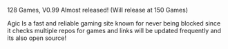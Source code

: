 128 Games, V0.99 Almost released! (Will release at 150 Games)

Agic Is a fast and reliable gaming site known for never being blocked since it checks multiple repos for games and links will be updated frequently and its also open source!
